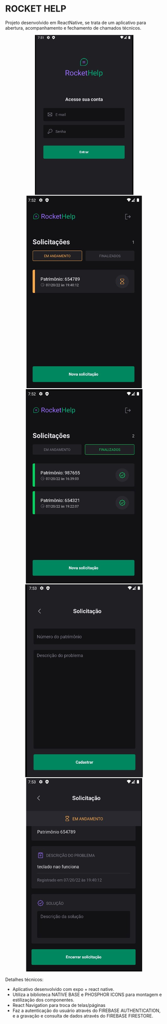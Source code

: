 # ROCKET HELP
Projeto desenvolvido em ReactNative, se trata de um aplicativo para abertura, acompanhamento e fechamento de chamados técnicos.

<p align='center'>
<img src='screen1.jpg'>
<img src='screen2.jpg'>
<img src='screen3.jpg'>
<img src='screen4.jpg'>
<img src='screen5.jpg'>
</p>

Detalhes técnicos:

- Aplicativo desenvolvido com expo + react native.
- Utiliza a biblioteca NATIVE BASE e PHOSPHOR ICONS para montagem e estilização dos componentes.
- React Navigation para troca de telas/páginas
- Faz a autenticação do usuário através do FIREBASE AUTHENTICATION, e a gravação e consulta de dados através do FIREBASE FIRESTORE.